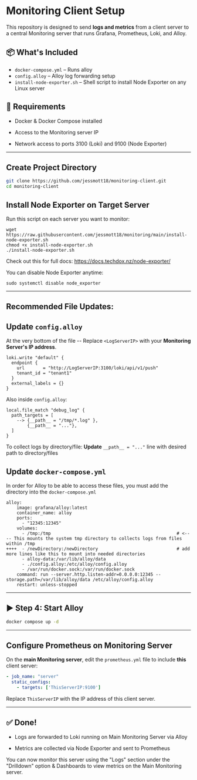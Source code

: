 # Monitoring Client Setup

This repository is designed to send **logs and metrics** from a client server to a central Monitoring server that runs Grafana, Prometheus, Loki, and Alloy.


## 📦 What's Included

- `docker-compose.yml` – Runs alloy
- `config.alloy` – Alloy log forwarding setup
- `install-node-exporter.sh` – Shell script to install Node Exporter on any Linux server

## 🔧 Requirements

- Docker & Docker Compose installed
    
- Access to the Monitoring server IP
    
- Network access to ports 3100 (Loki) and 9100 (Node Exporter)
    

---

## Create Project Directory

```bash
git clone https://github.com/jessmott18/monitoring-client.git 
cd monitoring-client
```

## Install Node Exporter on Target Server

Run this script on each server you want to monitor:

```shell
wget https://raw.githubusercontent.com/jessmott18/monitoring/main/install-node-exporter.sh
chmod +x install-node-exporter.sh
./install-node-exporter.sh
```
Check out this for full docs: https://docs.techdox.nz/node-exporter/

You can disable Node Exporter anytime:

```shell
sudo systemctl disable node_exporter
```

---
## Recommended File Updates:
##  Update `config.alloy`

At the very bottom of the file -- Replace `<LogServerIP>` with your **Monitoring Server's IP address**.

```hcl
loki.write "default" {
  endpoint {
    url       = "http://LogServerIP:3100/loki/api/v1/push"
    tenant_id = "tenant1"
  }
  external_labels = {}
}
```

Also inside `config.alloy`:
```
local.file_match "debug_log" {
  path_targets = [
    --> {__path__ = "/tmp/*.log" },
        {__path__ = "..."},
  ]
}
```
To collect logs by directory/file: **Update** `__path__ = "..."`  line with desired path to directory/files

## Update `docker-compose.yml`
In order for Alloy to be able to access these files, you must add the directory into the `docker-compose.yml`
```
alloy:
    image: grafana/alloy:latest
    container_name: alloy
    ports:
      - "12345:12345"
    volumes: 
      - /tmp:/tmp                                                # <---- This mounts the system tmp directory to collects logs from files within /tmp
++++  - /newDirectory:/newDirectory                              # add more lines like this to mount into needed directories
      - alloy-data:/var/lib/alloy/data                          
      - ./config.alloy:/etc/alloy/config.alloy                 
      - /var/run/docker.sock:/var/run/docker.sock                            
    command: run --server.http.listen-addr=0.0.0.0:12345 --storage.path=/var/lib/alloy/data /etc/alloy/config.alloy      
    restart: unless-stopped
```



---

## ▶️ Step 4: Start Alloy

```bash
docker compose up -d
```

---
## Configure Prometheus on Monitoring Server

On the **main Monitoring server**, edit the `prometheus.yml` file to include **this** client server:

```yaml
- job_name: "server"
  static_configs:
    - targets: ['ThisServerIP:9100']
```

Replace `ThisServerIP` with the IP address of this client server.

---

## ✅ Done!

- Logs are forwarded to Loki running on Main Monitoring Server via Alloy
    
- Metrics are collected via Node Exporter and sent to Prometheus
    

You can now monitor this server using the "Logs" section under the "Drilldown" option & Dashboards to view metrics on the Main Monitoring server.
